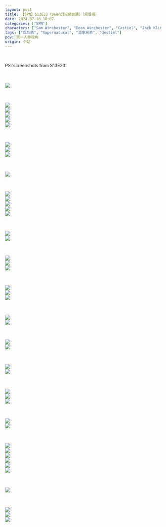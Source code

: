 ```yaml
---
layout: post
title: 【SPN】S13E23（Dean的天使翅膀）（观后感）
date: 2024-07-16 18:07
categories: ["SPN"]
characters: ["Sam Winchester", "Dean Winchester", "Castiel", "Jack Kline"]
tags: ["观后感", "Supernatural", "温家兄弟", "destiel"]
pov: 第一人称视角
origin: 个站
---
```


<br>

PS: screenshots from S13E23:

<br><br>
![](https://raw.githubusercontent.com/junesirius/junesirius.github.io/master/assets/images/SPN/S13/2024-07-16-SPN-1323-1.jpg)
<br>

<br><br>
![](https://raw.githubusercontent.com/junesirius/junesirius.github.io/master/assets/images/SPN/S13/2024-07-16-SPN-1323-2.jpg)
<br>
![](https://raw.githubusercontent.com/junesirius/junesirius.github.io/master/assets/images/SPN/S13/2024-07-16-SPN-1323-3.jpg)
<br>
![](https://raw.githubusercontent.com/junesirius/junesirius.github.io/master/assets/images/SPN/S13/2024-07-16-SPN-1323-4.jpg)
<br>
![](https://raw.githubusercontent.com/junesirius/junesirius.github.io/master/assets/images/SPN/S13/2024-07-16-SPN-1323-5.jpg)
<br>
![](https://raw.githubusercontent.com/junesirius/junesirius.github.io/master/assets/images/SPN/S13/2024-07-16-SPN-1323-6.jpg)
<br>

<br><br>
![](https://raw.githubusercontent.com/junesirius/junesirius.github.io/master/assets/images/SPN/S13/2024-07-16-SPN-1323-7.jpg)
<br>
![](https://raw.githubusercontent.com/junesirius/junesirius.github.io/master/assets/images/SPN/S13/2024-07-16-SPN-1323-8.jpg)
<br>
![](https://raw.githubusercontent.com/junesirius/junesirius.github.io/master/assets/images/SPN/S13/2024-07-16-SPN-1323-9.jpg)
<br>

<br><br>
![](https://raw.githubusercontent.com/junesirius/junesirius.github.io/master/assets/images/SPN/S13/2024-07-16-SPN-1323-10.jpg)
<br>

<br><br>
![](https://raw.githubusercontent.com/junesirius/junesirius.github.io/master/assets/images/SPN/S13/2024-07-16-SPN-1323-11.jpg)
<br>
![](https://raw.githubusercontent.com/junesirius/junesirius.github.io/master/assets/images/SPN/S13/2024-07-16-SPN-1323-12.jpg)
<br>
![](https://raw.githubusercontent.com/junesirius/junesirius.github.io/master/assets/images/SPN/S13/2024-07-16-SPN-1323-13.jpg)
<br>
![](https://raw.githubusercontent.com/junesirius/junesirius.github.io/master/assets/images/SPN/S13/2024-07-16-SPN-1323-14.jpg)
<br>
![](https://raw.githubusercontent.com/junesirius/junesirius.github.io/master/assets/images/SPN/S13/2024-07-16-SPN-1323-15.jpg)
<br>

<br><br>
![](https://raw.githubusercontent.com/junesirius/junesirius.github.io/master/assets/images/SPN/S13/2024-07-16-SPN-1323-16.jpg)
<br>
![](https://raw.githubusercontent.com/junesirius/junesirius.github.io/master/assets/images/SPN/S13/2024-07-16-SPN-1323-17.jpg)
<br>

<br><br>
![](https://raw.githubusercontent.com/junesirius/junesirius.github.io/master/assets/images/SPN/S13/2024-07-16-SPN-1323-18.jpg)
<br>
![](https://raw.githubusercontent.com/junesirius/junesirius.github.io/master/assets/images/SPN/S13/2024-07-16-SPN-1323-19.jpg)
<br>
![](https://raw.githubusercontent.com/junesirius/junesirius.github.io/master/assets/images/SPN/S13/2024-07-16-SPN-1323-20.jpg)
<br>

<br><br>
![](https://raw.githubusercontent.com/junesirius/junesirius.github.io/master/assets/images/SPN/S13/2024-07-16-SPN-1323-21.jpg)
<br>
![](https://raw.githubusercontent.com/junesirius/junesirius.github.io/master/assets/images/SPN/S13/2024-07-16-SPN-1323-22.jpg)
<br>
![](https://raw.githubusercontent.com/junesirius/junesirius.github.io/master/assets/images/SPN/S13/2024-07-16-SPN-1323-23.jpg)
<br>

<br><br>
![](https://raw.githubusercontent.com/junesirius/junesirius.github.io/master/assets/images/SPN/S13/2024-07-16-SPN-1323-24.jpg)
<br>
![](https://raw.githubusercontent.com/junesirius/junesirius.github.io/master/assets/images/SPN/S13/2024-07-16-SPN-1323-25.jpg)
<br>

<br><br>
![](https://raw.githubusercontent.com/junesirius/junesirius.github.io/master/assets/images/SPN/S13/2024-07-16-SPN-1323-26.jpg)
<br>
![](https://raw.githubusercontent.com/junesirius/junesirius.github.io/master/assets/images/SPN/S13/2024-07-16-SPN-1323-27.jpg)
<br>

<br><br>
![](https://raw.githubusercontent.com/junesirius/junesirius.github.io/master/assets/images/SPN/S13/2024-07-16-SPN-1323-28.jpg)
<br>
![](https://raw.githubusercontent.com/junesirius/junesirius.github.io/master/assets/images/SPN/S13/2024-07-16-SPN-1323-29.jpg)
<br>

<br><br>
![](https://raw.githubusercontent.com/junesirius/junesirius.github.io/master/assets/images/SPN/S13/2024-07-16-SPN-1323-30.jpg)
<br>
![](https://raw.githubusercontent.com/junesirius/junesirius.github.io/master/assets/images/SPN/S13/2024-07-16-SPN-1323-31.jpg)
<br>
![](https://raw.githubusercontent.com/junesirius/junesirius.github.io/master/assets/images/SPN/S13/2024-07-16-SPN-1323-32.jpg)
<br>

<br><br>
![](https://raw.githubusercontent.com/junesirius/junesirius.github.io/master/assets/images/SPN/S13/2024-07-16-SPN-1323-33.jpg)
<br>
![](https://raw.githubusercontent.com/junesirius/junesirius.github.io/master/assets/images/SPN/S13/2024-07-16-SPN-1323-34.jpg)
<br>

<br><br>
![](https://raw.githubusercontent.com/junesirius/junesirius.github.io/master/assets/images/SPN/S13/2024-07-16-SPN-1323-35.jpg)
<br>
![](https://raw.githubusercontent.com/junesirius/junesirius.github.io/master/assets/images/SPN/S13/2024-07-16-SPN-1323-36.jpg)
<br>
![](https://raw.githubusercontent.com/junesirius/junesirius.github.io/master/assets/images/SPN/S13/2024-07-16-SPN-1323-37.jpg)
<br>
![](https://raw.githubusercontent.com/junesirius/junesirius.github.io/master/assets/images/SPN/S13/2024-07-16-SPN-1323-38.jpg)
<br>
![](https://raw.githubusercontent.com/junesirius/junesirius.github.io/master/assets/images/SPN/S13/2024-07-16-SPN-1323-39.jpg)
<br>
![](https://raw.githubusercontent.com/junesirius/junesirius.github.io/master/assets/images/SPN/S13/2024-07-16-SPN-1323-40.jpg)
<br>

<br><br>
![](https://raw.githubusercontent.com/junesirius/junesirius.github.io/master/assets/images/SPN/S13/2024-07-16-SPN-1323-42.jpg)
<br>

<br><br>
![](https://raw.githubusercontent.com/junesirius/junesirius.github.io/master/assets/images/SPN/S13/2024-07-16-SPN-1323-41.jpg)
<br>
![](https://raw.githubusercontent.com/junesirius/junesirius.github.io/master/assets/images/SPN/S13/2024-07-16-SPN-1323-43.jpg)
<br>
![](https://raw.githubusercontent.com/junesirius/junesirius.github.io/master/assets/images/SPN/S13/2024-07-16-SPN-1323-44.jpg)
<br>
